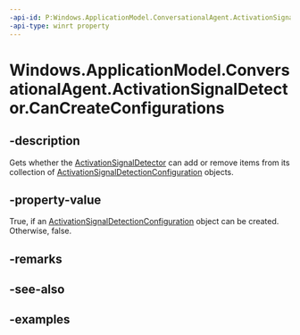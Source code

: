 ```yaml
---
-api-id: P:Windows.ApplicationModel.ConversationalAgent.ActivationSignalDetector.CanCreateConfigurations
-api-type: winrt property
---
```


<!-- Property syntax.
public bool CanCreateConfigurations { get; }
-->

# Windows.ApplicationModel.ConversationalAgent.ActivationSignalDetector.CanCreateConfigurations

## -description

Gets whether the [ActivationSignalDetector](activationsignaldetector.md) can add or remove items from its collection of [ActivationSignalDetectionConfiguration](activationsignaldetectionconfiguration.md) objects.

## -property-value

True, if an [ActivationSignalDetectionConfiguration](activationsignaldetectionconfiguration.md) object can be created. Otherwise, false.

## -remarks

## -see-also

## -examples

